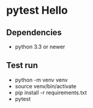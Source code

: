 # pytest Hello

## Dependencies

* python 3.3 or newer

## Test run

* python -m venv venv
* source venv/bin/activate
* pip install -r requirements.txt
* pytest